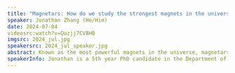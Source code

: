 ```yaml
---
title: "Magnetars: How do we study the strongest magnets in the universe?"
speaker: Jonathan Zhang (He/Him)
date: 2024-07-04
videosrc:watch?v=Quzjj7CV8H0
imgsrc: 2024_jul.jpg
speakersrc: 2024_jul_speaker.jpg
abstract: Known as the most powerful magnets in the universe, magnetars are one of the most mysterious objects in space. Formed after the death of a star, magnetars use these powerful magnetic fields to emit a wide range of signals that can be seen across the galaxy. Understanding these emission processes requires understanding physics over a wide range of sizes and strengths. In this talk, I will cover how we can simplify these physics to model magnetars in simulations, and match the signals that we observe.
speakerInfo: Jonathan is a 5th year PhD candidate in the Department of Physics at the University of Toronto, and works at the Canadian Institute for Theoretical Astrophysics. His research includes modelling the plasma around magnetars, and characterizing signals of dark matter with new interactions. Originally from Vancouver, Jonathan completed his undergrad in physics and mathematics at the University of British Columbia. When not studying physics, he can be found lifting heavy objects in mercifully air-conditioned spaces.
---
```

